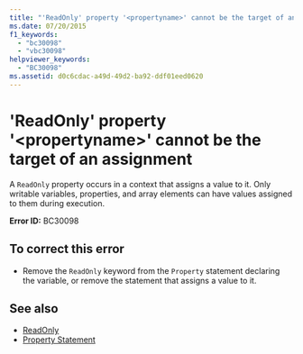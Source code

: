 ```yaml
---
title: "'ReadOnly' property '<propertyname>' cannot be the target of an assignment"
ms.date: 07/20/2015
f1_keywords: 
  - "bc30098"
  - "vbc30098"
helpviewer_keywords: 
  - "BC30098"
ms.assetid: d0c6cdac-a49d-49d2-ba92-ddf01eed0620
---
```

# 'ReadOnly' property '\<propertyname>' cannot be the target of an assignment
A `ReadOnly` property occurs in a context that assigns a value to it. Only writable variables, properties, and array elements can have values assigned to them during execution.  
  
 **Error ID:** BC30098  
  
## To correct this error  
  
-   Remove the `ReadOnly` keyword from the `Property` statement declaring the variable, or remove the statement that assigns a value to it.  
  
## See also
- [ReadOnly](../../visual-basic/language-reference/modifiers/readonly.md)
- [Property Statement](../../visual-basic/language-reference/statements/property-statement.md)
